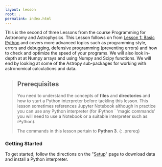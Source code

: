 ```yaml
---
layout: lesson
root: .
permalink: index.html
---
```


This is the second of three Lessons from the course Programming for Astronomy and Astrophysics. This Lesson follows on from [ Lesson 1: Basic Python](https://philuttley.github.io/prog4aa_lesson1/) and covers more advanced topics such as programming style, errors and debugging, defensive programming (preventing errors) and how to check and optimize the speed of your programs. We will also look in-depth at at Numpy arrays and using Numpy and Scipy functions. We will end by looking at some of the Astropy sub-packages for working with astronomical calculations and data.

> ## Prerequisites
>
> You need to understand the concepts of **files** and **directories** and how to start a Python
> interpreter before tackling this lesson. This lesson sometimes references Jupyter
> Notebook although in practice you can use any Python interpreter (for iPython `
> 'magic commands'
> you will need to use a Notebook or a suitable interpreter such as iPython).
>
> The commands in this lesson pertain to **Python 3**.
{: .prereq}

### Getting Started
To get started, follow the directions on the "[Setup](setup/)" page to download data
and install a Python interpreter.
